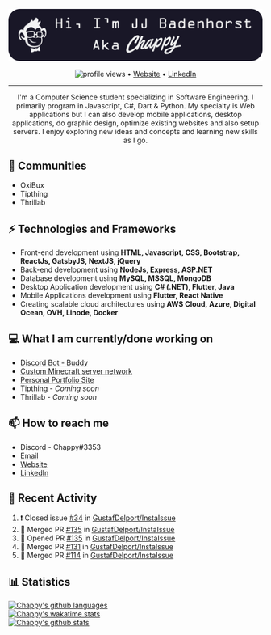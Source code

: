 [![Header](https://raw.githubusercontent.com/Chappy202/Chappy202/main/banner.png "Header")](https://chappy202.com/)

<p align="center">
  <img src="https://gpvc.arturio.dev/Chappy202" alt="profile views"> •  
  <a href="https://chappy202.com/">Website</a> •
  <a href="https://www.linkedin.com/in/jj-badenhorst/">LinkedIn</a>
</p>

---

<p align="center">
I'm a Computer Science student specializing in Software Engineering. I primarily program in Javascript, C#, Dart & Python. My specialty is Web applications but I can also develop mobile applications, desktop applications, do graphic design, optimize existing websites and also setup servers. I enjoy exploring new ideas and concepts and learning new skills as I go.</p>

## 👯 Communities
- OxiBux
- Tipthing
- Thrillab

## ⚡ Technologies and Frameworks
- Front-end development using **HTML, Javascript, CSS, Bootstrap, ReactJs, GatsbyJS, NextJS, jQuery**
- Back-end development using **NodeJs, Express, ASP.NET**
- Database development using **MySQL, MSSQL, MongoDB**
- Desktop Application development using **C# (.NET), Flutter, Java**
- Mobile Applications development using **Flutter, React Native**
- Creating scalable cloud architectures using **AWS Cloud, Azure, Digital Ocean, OVH, Linode, Docker**

## 💻 What I am currently/done working on
- [Discord Bot - Buddy](https://github.com/Chappy202/Buddy)
- [Custom Minecraft server network](https://minestack.club/)
- [Personal Portfolio Site](https://chappy202.com/)
- Tipthing - *Coming soon*
- Thrillab - *Coming soon*

## 📫 How to reach me
- Discord - Chappy#3353
- [Email](mailto:jj@chappy202.com)
- [Website](https://chappy202.com/)
- [LinkedIn](https://www.linkedin.com/in/jj-badenhorst/)

## 📜 Recent Activity
<!--START_SECTION:activity-->
1. ❗️ Closed issue [#34](https://github.com/GustafDelport/InstaIssue/issues/34) in [GustafDelport/InstaIssue](https://github.com/GustafDelport/InstaIssue)
2. 🎉 Merged PR [#135](https://github.com/GustafDelport/InstaIssue/pull/135) in [GustafDelport/InstaIssue](https://github.com/GustafDelport/InstaIssue)
3. 💪 Opened PR [#135](https://github.com/GustafDelport/InstaIssue/pull/135) in [GustafDelport/InstaIssue](https://github.com/GustafDelport/InstaIssue)
4. 🎉 Merged PR [#131](https://github.com/GustafDelport/InstaIssue/pull/131) in [GustafDelport/InstaIssue](https://github.com/GustafDelport/InstaIssue)
5. 🎉 Merged PR [#114](https://github.com/GustafDelport/InstaIssue/pull/114) in [GustafDelport/InstaIssue](https://github.com/GustafDelport/InstaIssue)
<!--END_SECTION:activity-->

## 📊 Statistics
[![Chappy's github languages](https://github-readme-stats.vercel.app/api/top-langs/?username=Chappy202&layout=compact&theme=dracula)](https://github.com/anuraghazra/github-readme-stats)<br />
[![Chappy's wakatime stats](https://github-readme-stats.vercel.app/api/wakatime?username=Chappy202&theme=dracula)](https://github.com/anuraghazra/github-readme-stats)<br />
[![Chappy's github stats](https://github-readme-stats.vercel.app/api?username=Chappy202&show_icons=true&theme=dracula)](https://github.com/anuraghazra/github-readme-stats)
